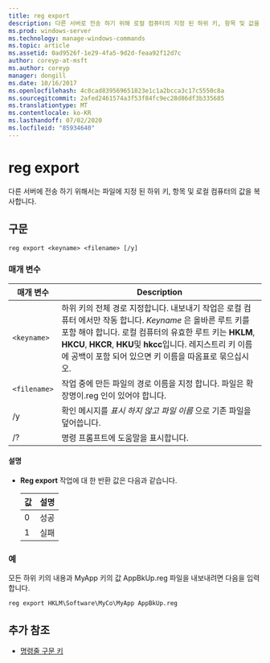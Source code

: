 ```yaml
---
title: reg export
description: 다른 서버로 전송 하기 위해 로컬 컴퓨터의 지정 된 하위 키, 항목 및 값을 파일에 복사 하는 reg export 명령에 대 한 참조 문서입니다.
ms.prod: windows-server
ms.technology: manage-windows-commands
ms.topic: article
ms.assetid: 0ad9526f-1e29-4fa5-9d2d-feaa92f12d7c
author: coreyp-at-msft
ms.author: coreyp
manager: dongill
ms.date: 10/16/2017
ms.openlocfilehash: 4c0cad839569651823e1c1a2bcca3c17c5550c8a
ms.sourcegitcommit: 2afed2461574a3f53f84fc9ec28d86df3b335685
ms.translationtype: MT
ms.contentlocale: ko-KR
ms.lasthandoff: 07/02/2020
ms.locfileid: "85934640"
---
```

# <a name="reg-export"></a>reg export

다른 서버에 전송 하기 위해서는 파일에 지정 된 하위 키, 항목 및 로컬 컴퓨터의 값을 복사합니다.

## <a name="syntax"></a>구문

```
reg export <keyname> <filename> [/y]
```

### <a name="parameters"></a>매개 변수

| 매개 변수 | Description |
|--|--|
| `<keyname>` | 하위 키의 전체 경로 지정합니다. 내보내기 작업은 로컬 컴퓨터 에서만 작동 합니다. *Keyname* 은 올바른 루트 키를 포함 해야 합니다. 로컬 컴퓨터의 유효한 루트 키는 **HKLM**, **HKCU**, **HKCR**, **HKU**및 **hkcc**입니다. 레지스트리 키 이름에 공백이 포함 되어 있으면 키 이름을 따옴표로 묶으십시오. |
| `<filename>` | 작업 중에 만든 파일의 경로 이름을 지정 합니다. 파일은 확장명이.reg 인이 있어야 합니다. |
| /y | 확인 메시지를 *표시 하지 않고 파일 이름* 으로 기존 파일을 덮어씁니다. |
| /? | 명령 프롬프트에 도움말을 표시합니다. |

#### <a name="remarks"></a>설명

- **Reg export** 작업에 대 한 반환 값은 다음과 같습니다.

    | 값 | 설명 |
    |--|--|
    | 0 | 성공 |
    | 1 | 실패 |

### <a name="examples"></a>예

모든 하위 키의 내용과 MyApp 키의 값 AppBkUp.reg 파일을 내보내려면 다음을 입력 합니다.

```
reg export HKLM\Software\MyCo\MyApp AppBkUp.reg
```

## <a name="additional-references"></a>추가 참조

- [명령줄 구문 키](command-line-syntax-key.md)
